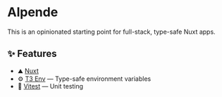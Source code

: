 # Alpende

This is an opinionated starting point for full-stack, type-safe Nuxt apps.

## ✨ Features

-   ⛰️ [Nuxt](https://nuxt.com/)
-   ⚙️ [T3 Env](https://env.t3.gg/) — Type-safe environment variables
-   🧪 [Vitest](https://vitest.dev/) — Unit testing
